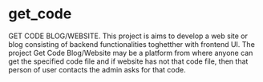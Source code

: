 # get_code
GET CODE BLOG/WEBSITE. This project is aims to develop a web site or blog consisting of backend functionalities toghetther with frontend UI. The project Get Code Blog/Website may be a platform from where anyone can get the specified code file and if website has not that code file, then that person of user contacts the admin asks for that code.
